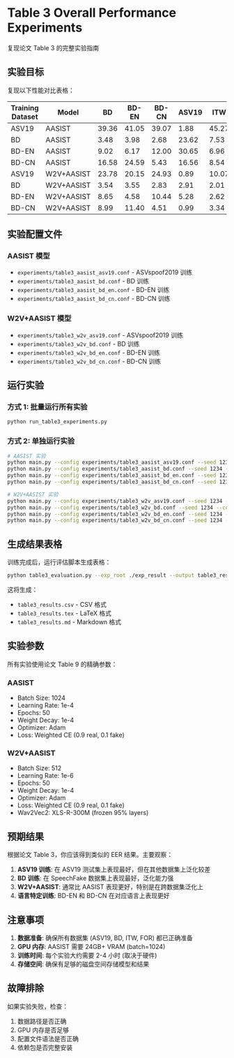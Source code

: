 # Table 3 Overall Performance Experiments

复现论文 Table 3 的完整实验指南

## 实验目标

复现以下性能对比表格：

| Training Dataset | Model | BD | BD-EN | BD-CN | ASV19 | ITW | FOR |
|------------------|-------|----|----|----|----|----|----|
| ASV19 | AASIST | 39.36 | 41.05 | 39.07 | 1.88 | 45.27 | 36.08 |
| BD | AASIST | 3.48 | 3.98 | 2.68 | 23.62 | 7.53 | 23.35 |
| BD-EN | AASIST | 9.02 | 6.17 | 12.00 | 30.65 | 6.96 | 28.99 |
| BD-CN | AASIST | 16.58 | 24.59 | 5.43 | 16.56 | 8.54 | 25.48 |
| ASV19 | W2V+AASIST | 23.78 | 20.15 | 24.93 | 0.89 | 10.07 | 6.18 |
| BD | W2V+AASIST | 3.54 | 3.55 | 2.83 | 2.91 | 2.01 | 6.00 |
| BD-EN | W2V+AASIST | 8.65 | 4.58 | 10.44 | 5.28 | 2.62 | 8.33 |
| BD-CN | W2V+AASIST | 8.99 | 11.40 | 4.51 | 0.99 | 3.34 | 4.88 |

## 实验配置文件

### AASIST 模型
- `experiments/table3_aasist_asv19.conf` - ASVspoof2019 训练
- `experiments/table3_aasist_bd.conf` - BD 训练
- `experiments/table3_aasist_bd_en.conf` - BD-EN 训练
- `experiments/table3_aasist_bd_cn.conf` - BD-CN 训练

### W2V+AASIST 模型
- `experiments/table3_w2v_asv19.conf` - ASVspoof2019 训练
- `experiments/table3_w2v_bd.conf` - BD 训练
- `experiments/table3_w2v_bd_en.conf` - BD-EN 训练
- `experiments/table3_w2v_bd_cn.conf` - BD-CN 训练

## 运行实验

### 方式 1: 批量运行所有实验
```bash
python run_table3_experiments.py
```

### 方式 2: 单独运行实验
```bash
# AASIST 实验
python main.py --config experiments/table3_aasist_asv19.conf --seed 1234 --comment "AASIST_ASV19"
python main.py --config experiments/table3_aasist_bd.conf --seed 1234 --comment "AASIST_BD"
python main.py --config experiments/table3_aasist_bd_en.conf --seed 1234 --comment "AASIST_BD_EN"
python main.py --config experiments/table3_aasist_bd_cn.conf --seed 1234 --comment "AASIST_BD_CN"

# W2V+AASIST 实验
python main.py --config experiments/table3_w2v_asv19.conf --seed 1234 --comment "W2V_ASV19"
python main.py --config experiments/table3_w2v_bd.conf --seed 1234 --comment "W2V_BD"
python main.py --config experiments/table3_w2v_bd_en.conf --seed 1234 --comment "W2V_BD_EN"
python main.py --config experiments/table3_w2v_bd_cn.conf --seed 1234 --comment "W2V_BD_CN"
```

## 生成结果表格

训练完成后，运行评估脚本生成表格：

```bash
python table3_evaluation.py --exp_root ./exp_result --output table3_results
```

这将生成：
- `table3_results.csv` - CSV 格式
- `table3_results.tex` - LaTeX 格式
- `table3_results.md` - Markdown 格式

## 实验参数

所有实验使用论文 Table 9 的精确参数：

### AASIST
- Batch Size: 1024
- Learning Rate: 1e-4
- Epochs: 50
- Weight Decay: 1e-4
- Optimizer: Adam
- Loss: Weighted CE (0.9 real, 0.1 fake)

### W2V+AASIST
- Batch Size: 512
- Learning Rate: 1e-6
- Epochs: 50
- Weight Decay: 1e-4
- Optimizer: Adam
- Loss: Weighted CE (0.9 real, 0.1 fake)
- Wav2Vec2: XLS-R-300M (frozen 95% layers)

## 预期结果

根据论文 Table 3，你应该得到类似的 EER 结果。主要观察：

1. **ASV19 训练**: 在 ASV19 测试集上表现最好，但在其他数据集上泛化较差
2. **BD 训练**: 在 SpeechFake 数据集上表现最好，泛化能力强
3. **W2V+AASIST**: 通常比 AASIST 表现更好，特别是在跨数据集泛化上
4. **语言特定训练**: BD-EN 和 BD-CN 在对应语言上表现更好

## 注意事项

1. **数据准备**: 确保所有数据集 (ASV19, BD, ITW, FOR) 都已正确准备
2. **GPU 内存**: AASIST 需要 24GB+ VRAM (batch=1024)
3. **训练时间**: 每个实验大约需要 2-4 小时 (取决于硬件)
4. **存储空间**: 确保有足够的磁盘空间存储模型和结果

## 故障排除

如果实验失败，检查：
1. 数据路径是否正确
2. GPU 内存是否足够
3. 配置文件语法是否正确
4. 依赖包是否完整安装
